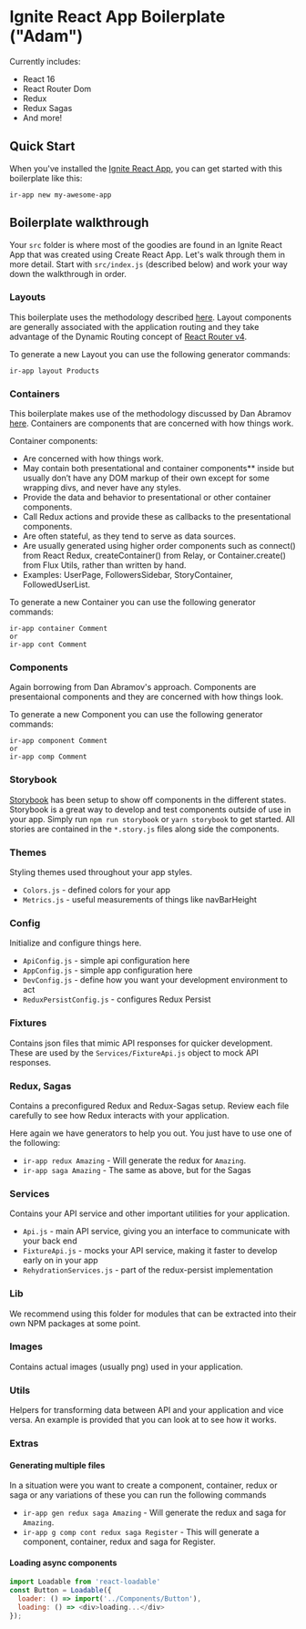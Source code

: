 # Ignite React App Boilerplate ("Adam")

Currently includes:

* React 16
* React Router Dom
* Redux
* Redux Sagas
* And more!


## Quick Start

When you've installed the [Ignite React App](https://github.com/bjonamu/ignite-react-app), you can get started with this boilerplate like this:

```
ir-app new my-awesome-app
```

## Boilerplate walkthrough

Your `src` folder is where most of the goodies are found in an Ignite React App that was created using Create React App. Let's walk through them in more detail. Start with `src/index.js` (described below) and work your way down the walkthrough in order.

### Layouts

This boilerplate uses the methodology described [here](https://css-tricks.com/react-router-4/). Layout components are generally associated with the application routing and they take advantage of the Dynamic Routing concept of [React Router v4](https://reacttraining.com/react-router/web/guides/philosophy).

To generate a new Layout you can use the following generator commands:

```
ir-app layout Products
```

### Containers

This boilerplate makes use of the methodology discussed by Dan Abramov [here](https://medium.com/@dan_abramov/smart-and-dumb-components-7ca2f9a7c7d0). Containers are components that are concerned with how things work. 

Container components:

* Are concerned with how things work.
* May contain both presentational and container components** inside but usually don’t have any DOM markup of their own except for some wrapping divs, and never have any styles.
* Provide the data and behavior to presentational or other container components.
* Call Redux actions and provide these as callbacks to the presentational components.
* Are often stateful, as they tend to serve as data sources.
* Are usually generated using higher order components such as connect() from React Redux, createContainer() from Relay, or Container.create() from Flux Utils, rather than written by hand.
* Examples: UserPage, FollowersSidebar, StoryContainer, FollowedUserList.

To generate a new Container you can use the following generator commands:

```
ir-app container Comment
or
ir-app cont Comment
```

### Components

Again borrowing from Dan Abramov's approach. Components are presentaional components and they are concerned with how things look.

To generate a new Component you can use the following generator commands:

```
ir-app component Comment
or 
ir-app comp Comment
```

### Storybook

[Storybook](https://storybook.js.org/) has been setup to show off components in the different states. Storybook is a great way to develop and test components outside of use in your app. Simply run `npm run storybook` or `yarn storybook` to get started. All stories are contained in the `*.story.js` files along side the components.

### Themes

Styling themes used throughout your app styles.

* `Colors.js` - defined colors for your app
* `Metrics.js` - useful measurements of things like navBarHeight

### Config

Initialize and configure things here.

* `ApiConfig.js` - simple api configuration here
* `AppConfig.js` - simple app configuration here
* `DevConfig.js` - define how you want your development environment to act
* `ReduxPersistConfig.js` - configures Redux Persist

### Fixtures

Contains json files that mimic API responses for quicker development. These are used by the `Services/FixtureApi.js` object to mock API responses.

### Redux, Sagas

Contains a preconfigured Redux and Redux-Sagas setup. Review each file carefully to see how Redux interacts with your application.

Here again we have generators to help you out. You just have to use one of the following:

* `ir-app redux Amazing` - Will generate the redux for `Amazing`.
* `ir-app saga Amazing` - The same as above, but for the Sagas

### Services

Contains your API service and other important utilities for your application.

* `Api.js` - main API service, giving you an interface to communicate with your back end
* `FixtureApi.js` - mocks your API service, making it faster to develop early on in your app
* `RehydrationServices.js` - part of the redux-persist implementation

### Lib

We recommend using this folder for modules that can be extracted into their own NPM packages at some point.

### Images

Contains actual images (usually png) used in your application.

### Utils

Helpers for transforming data between API and your application and vice versa. An example is provided that you can look at to see how it works.

### Extras

#### Generating multiple files

In a situation were you want to create a component, container, redux or saga or any variations of these you can run the following commands

* `ir-app gen redux saga Amazing` - Will generate the redux and saga for `Amazing`.
* `ir-app g comp cont redux saga Register` - This will generate a component, container, redux and saga for Register.

#### Loading async components

```js
import Loadable from 'react-loadable'
const Button = Loadable({
  loader: () => import('../Components/Button'),
  loading: () => <div>loading...</div>
});
```

